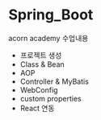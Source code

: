 # Spring_Boot
acorn academy 수업내용
 - 프로젝트 생성
 - Class & Bean
 - AOP
 - Controller & MyBatis
 - WebConfig
 - custom properties
 - React 연동
